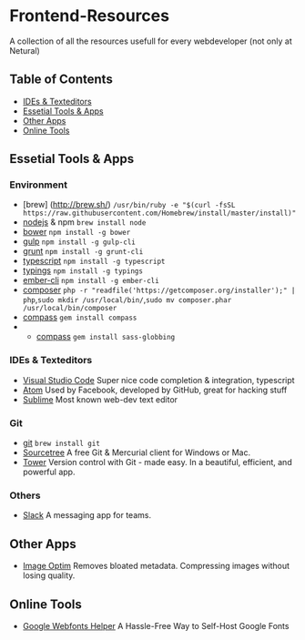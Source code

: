 # Frontend-Resources
A collection of all the resources usefull for every webdeveloper (not only at Netural)

## Table of Contents
- [IDEs & Texteditors](#essetial-tools--apps)
- [Essetial Tools & Apps](#tools)
- [Other Apps](#other-apps)
- [Online Tools](#online-tools)

## Essetial Tools & Apps
### Environment
- [brew] (http://brew.sh/) `/usr/bin/ruby -e "$(curl -fsSL https://raw.githubusercontent.com/Homebrew/install/master/install)"`
- [nodejs](https://nodejs.org) & npm `brew install node`
- [bower](http://bower.io/) `npm install -g bower`
- [gulp](http://gulpjs.com/) `npm install -g gulp-cli`
- [grunt](http://gruntjs.com/) `npm install -g grunt-cli`
- [typescript](http://www.typescriptlang.org/) `npm install -g typescript`
- [typings](https://github.com/typings/typings) `npm install -g typings`
- [ember-cli](http://ember-cli.com/) `npm install -g ember-cli`
- [composer](https://getcomposer.org/download/) `php -r "readfile('https://getcomposer.org/installer');" | php`,`sudo mkdir /usr/local/bin/`,`sudo mv composer.phar /usr/local/bin/composer`
- [compass](http://compass-style.org/) `gem install compass`
- - [compass](https://github.com/chriseppstein/sass-globbing) `gem install sass-globbing`

### IDEs & Texteditors
- [Visual Studio Code](http://code.visualstudio.com/) Super nice code completion & integration, typescript
- [Atom](https://atom.io/) Used by Facebook, developed by GitHub, great for hacking stuff
- [Sublime](http://www.sublimetext.com/2) Most known web-dev text editor

### Git
- [git](https://git-scm.com/) `brew install git`
- [Sourcetree](https://www.sourcetreeapp.com/) A free Git & Mercurial client for Windows or Mac.
- [Tower](https://www.git-tower.com/) Version control with Git - made easy. In a beautiful, efficient, and powerful app.

### Others
- [Slack](https://slack.com/) A messaging app for teams.

## Other Apps
- [Image Optim](https://imageoptim.com/) Removes bloated metadata. Compressing images without losing quality.

## Online Tools
- [Google Webfonts Helper](https://google-webfonts-helper.herokuapp.com/fonts) A Hassle-Free Way to Self-Host Google Fonts
